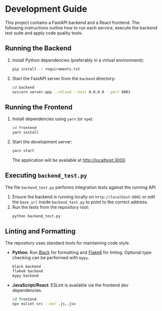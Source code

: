 # Development Guide

This project contains a FastAPI backend and a React frontend. The following instructions outline how to run each service, execute the backend test suite and apply code quality tools.

## Running the Backend

1. Install Python dependencies (preferably in a virtual environment):
   ```bash
   pip install -r requirements.txt
   ```
2. Start the FastAPI server from the `backend` directory:
   ```bash
   cd backend
   uvicorn server:app --reload --host 0.0.0.0 --port 8001
   ```

## Running the Frontend

1. Install dependencies using `yarn` (or `npm`):
   ```bash
   cd frontend
   yarn install
   ```
2. Start the development server:
   ```bash
   yarn start
   ```
   The application will be available at [http://localhost:3000](http://localhost:3000).

## Executing `backend_test.py`

The file `backend_test.py` performs integration tests against the running API.

1. Ensure the backend is running locally on `http://localhost:8001` or edit the
   `base_url` inside `backend_test.py` to point to the correct address.
2. Run the tests from the repository root:
   ```bash
   python backend_test.py
   ```

## Linting and Formatting

The repository uses standard tools for maintaining code style.

- **Python**: Run [Black](https://black.readthedocs.io/) for formatting and
  [Flake8](https://flake8.pycqa.org/) for linting. Optional type checking can be
  performed with `mypy`.
  ```bash
  black backend
  flake8 backend
  mypy backend
  ```
- **JavaScript/React**: ESLint is available via the frontend dev dependencies.
  ```bash
  cd frontend
  npx eslint src --ext .js,.jsx
  ```
